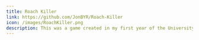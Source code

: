 ```yaml
---
title: Roach Killer
link: https://github.com/JonBYR/Roach-Killer
icon: /images/RoachKiller.png
description: This was a game created in my first year of the University of Lincoln via a game jam. All scripts were made by me as well as the simple sprites and animations which allowed me to experiment with Unity's animation system.
---
```

